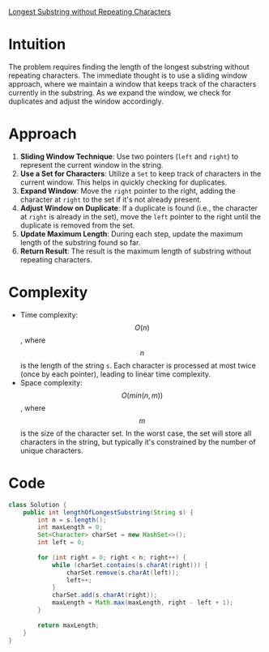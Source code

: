 [Longest Substring without Repeating Characters](https://leetcode.com/problems/longest-substring-without-repeating-characters/?envType=study-plan-v2&envId=top-interview-150)

# Intuition
The problem requires finding the length of the longest substring without repeating characters. The immediate thought is to use a sliding window approach, where we maintain a window that keeps track of the characters currently in the substring. As we expand the window, we check for duplicates and adjust the window accordingly.

# Approach
1. **Sliding Window Technique**: Use two pointers (`left` and `right`) to represent the current window in the string.
2. **Use a Set for Characters**: Utilize a `Set` to keep track of characters in the current window. This helps in quickly checking for duplicates.
3. **Expand Window**: Move the `right` pointer to the right, adding the character at `right` to the set if it's not already present.
4. **Adjust Window on Duplicate**: If a duplicate is found (i.e., the character at `right` is already in the set), move the `left` pointer to the right until the duplicate is removed from the set.
5. **Update Maximum Length**: During each step, update the maximum length of the substring found so far.
6. **Return Result**: The result is the maximum length of substring without repeating characters.

# Complexity
- Time complexity: $$O(n)$$, where $$n$$ is the length of the string `s`. Each character is processed at most twice (once by each pointer), leading to linear time complexity.
- Space complexity: $$O(min(n, m))$$, where $$m$$ is the size of the character set. In the worst case, the set will store all characters in the string, but typically it's constrained by the number of unique characters.

# Code
```java
class Solution {
    public int lengthOfLongestSubstring(String s) {
        int n = s.length();
        int maxLength = 0;
        Set<Character> charSet = new HashSet<>();
        int left = 0;
        
        for (int right = 0; right < n; right++) {
            while (charSet.contains(s.charAt(right))) {
                charSet.remove(s.charAt(left));
                left++;
            }
            charSet.add(s.charAt(right));
            maxLength = Math.max(maxLength, right - left + 1);
        }
        
        return maxLength;
    }
}
```